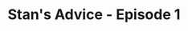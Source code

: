 ---
title: "Stan's Advice - Episode 1"
summary: "Let's call it a pilot because come on, there was never an episode 2. That's alright, it was still super fun."
runtime: "3:45"
yt_id: "74fFz6R7hw8"
written_by: "Stanley Idesis"
directed_by: "Stanley Idesis"
edited_by: "Stanley Idesis"
starring: "Stanley Idesis, Stoyan Gaydarov"
---